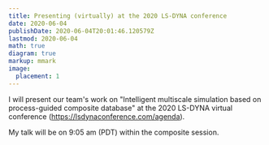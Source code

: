 ```yaml
---
title: Presenting (virtually) at the 2020 LS-DYNA conference
date: 2020-06-04
publishDate: 2020-06-04T20:01:46.120579Z
lastmod: 2020-06-04
math: true
diagram: true
markup: mmark
image:
  placement: 1
---
```


I will present our team's work on "Intelligent multiscale simulation based on process-guided composite database" at the 2020 LS-DYNA virtual conference (https://lsdynaconference.com/agenda). 

My talk will be on 9:05 am (PDT) within the composite session. 

